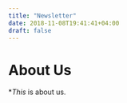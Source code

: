 ```yaml
---
title: "Newsletter"
date: 2018-11-08T19:41:41+04:00
draft: false
---
```


# About Us

**This* is about us.

